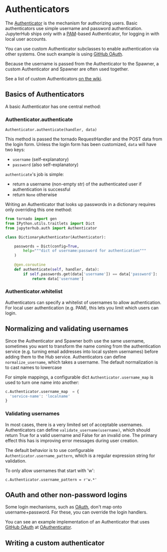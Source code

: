 # Authenticators

The [Authenticator][] is the mechanism for authorizing users.
Basic authenticators use simple username and password authentication.
JupyterHub ships only with a [PAM][]-based Authenticator,
for logging in with local user accounts.

You can use custom Authenticator subclasses to enable authentication via other systems.
One such example is using [GitHub OAuth][].

Because the username is passed from the Authenticator to the Spawner,
a custom Authenticator and Spawner are often used together.

See a list of custom Authenticators [on the wiki](https://github.com/jupyter/jupyterhub/wiki/Authenticators).


## Basics of Authenticators

A basic Authenticator has one central method:

### Authenticator.authenticate

    Authenticator.authenticate(handler, data)

This method is passed the tornado RequestHandler and the POST data from the login form.
Unless the login form has been customized, `data` will have two keys:

- `username` (self-explanatory)
- `password` (also self-explanatory)

`authenticate`'s job is simple:

- return a username (non-empty str)
  of the authenticated user if authentication is successful
- return `None` otherwise

Writing an Authenticator that looks up passwords in a dictionary
requires only overriding this one method:

```python
from tornado import gen
from IPython.utils.traitlets import Dict
from jupyterhub.auth import Authenticator

class DictionaryAuthenticator(Authenticator):

    passwords = Dict(config=True,
        help="""dict of username:password for authentication"""
    )
    
    @gen.coroutine
    def authenticate(self, handler, data):
        if self.passwords.get(data['username']) == data['password']:
            return data['username']
```

### Authenticator.whitelist

Authenticators can specify a whitelist of usernames to allow authentication.
For local user authentication (e.g. PAM), this lets you limit which users
can login.


## Normalizing and validating usernames

Since the Authenticator and Spawner both use the same username,
sometimes you want to transform the name coming from the authentication service
(e.g. turning email addresses into local system usernames) before adding them to the Hub service.
Authenticators can define `normalize_username`, which takes a username.
The default normalization is to cast names to lowercase

For simple mappings, a configurable dict `Authenticator.username_map` is used to turn one name into another:

```python
c.Authenticator.username_map  = {
  'service-name': 'localname'
}
```

### Validating usernames

In most cases, there is a very limited set of acceptable usernames.
Authenticators can define `validate_username(username)`,
which should return True for a valid username and False for an invalid one.
The primary effect this has is improving error messages during user creation.

The default behavior is to use configurable `Authenticator.username_pattern`,
which is a regular expression string for validation.

To only allow usernames that start with 'w':

    c.Authenticator.username_pattern = r'w.*'


## OAuth and other non-password logins

Some login mechanisms, such as [OAuth][], don't map onto username+password.
For these, you can override the login handlers.

You can see an example implementation of an Authenticator that uses [GitHub OAuth][]
at [OAuthenticator][].


## Writing a custom authenticator

[Authenticator]: https://github.com/jupyter/jupyterhub/blob/master/jupyterhub/auth.py
[PAM]: https://en.wikipedia.org/wiki/Pluggable_authentication_module
[OAuth]: https://en.wikipedia.org/wiki/OAuth 
[GitHub OAuth]: https://developer.github.com/v3/oauth/
[OAuthenticator]: https://github.com/jupyter/oauthenticator

